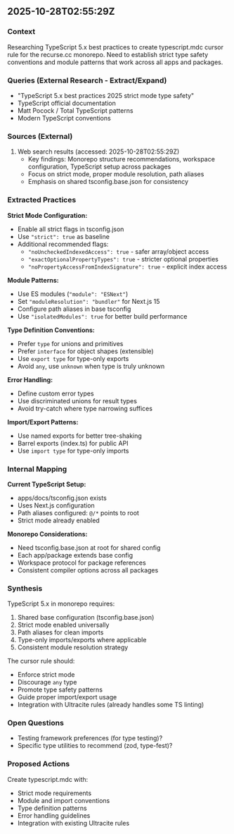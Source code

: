 ## 2025-10-28T02:55:29Z

### Context
Researching TypeScript 5.x best practices to create typescript.mdc cursor rule for the recurse.cc monorepo. Need to establish strict type safety conventions and module patterns that work across all apps and packages.

### Queries (External Research - Extract/Expand)
- "TypeScript 5.x best practices 2025 strict mode type safety"
- TypeScript official documentation
- Matt Pocock / Total TypeScript patterns
- Modern TypeScript conventions

### Sources (External)
1. Web search results (accessed: 2025-10-28T02:55:29Z)
   - Key findings: Monorepo structure recommendations, workspace configuration, TypeScript setup across packages
   - Focus on strict mode, proper module resolution, path aliases
   - Emphasis on shared tsconfig.base.json for consistency

### Extracted Practices

**Strict Mode Configuration:**
- Enable all strict flags in tsconfig.json
- Use `"strict": true` as baseline
- Additional recommended flags:
  - `"noUncheckedIndexedAccess": true` - safer array/object access
  - `"exactOptionalPropertyTypes": true` - stricter optional properties
  - `"noPropertyAccessFromIndexSignature": true` - explicit index access

**Module Patterns:**
- Use ES modules (`"module": "ESNext"`)
- Set `"moduleResolution": "bundler"` for Next.js 15
- Configure path aliases in base tsconfig
- Use `"isolatedModules": true` for better build performance

**Type Definition Conventions:**
- Prefer `type` for unions and primitives
- Prefer `interface` for object shapes (extensible)
- Use `export type` for type-only exports
- Avoid `any`, use `unknown` when type is truly unknown

**Error Handling:**
- Define custom error types
- Use discriminated unions for result types
- Avoid try-catch where type narrowing suffices

**Import/Export Patterns:**
- Use named exports for better tree-shaking
- Barrel exports (index.ts) for public API
- Use `import type` for type-only imports

### Internal Mapping

**Current TypeScript Setup:**
- apps/docs/tsconfig.json exists
- Uses Next.js configuration
- Path aliases configured: `@/*` points to root
- Strict mode already enabled

**Monorepo Considerations:**
- Need tsconfig.base.json at root for shared config
- Each app/package extends base config
- Workspace protocol for package references
- Consistent compiler options across all packages

### Synthesis

TypeScript 5.x in monorepo requires:
1. Shared base configuration (tsconfig.base.json)
2. Strict mode enabled universally
3. Path aliases for clean imports
4. Type-only imports/exports where applicable
5. Consistent module resolution strategy

The cursor rule should:
- Enforce strict mode
- Discourage `any` type
- Promote type safety patterns
- Guide proper import/export usage
- Integration with Ultracite rules (already handles some TS linting)

### Open Questions
- Testing framework preferences (for type testing)?
- Specific type utilities to recommend (zod, type-fest)?

### Proposed Actions
Create typescript.mdc with:
- Strict mode requirements
- Module and import conventions
- Type definition patterns
- Error handling guidelines
- Integration with existing Ultracite rules


